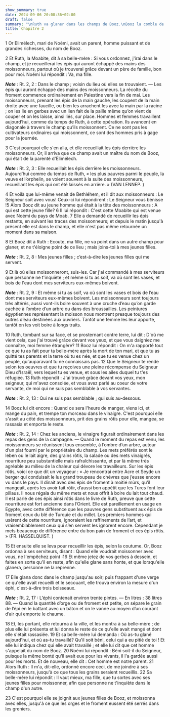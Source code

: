 ```yaml
---
show_summary: true
date: 2024-09-06 20:00:36+02:00
draft: false
summary: "\nRuth va glaner dans les champs de Booz.\nBooz la comble de bont\xE9.\n"
title: Chapitre 2
---
```





1 Or Elimélech, mari de Noémi, avait un parent, homme puissant et de grandes richesses, du nom de Booz.


2 Et Ruth, la Moabite, dit à sa belle-mère : Si vous ordonnez, j'irai dans le champ, et je recueillerai les épis qui auront échappé des mains des moissonneurs, partout où je trouverai grâce devant un père de famille, bon pour moi. Noémi lui répondit : Va, ma fille.

***Note*** :  Rt. 2, 2 : Dans le champ ; voisin du lieu où elles se trouvaient. ― Les épis qui auront échappé des mains des moissonneurs. La récolte du froment commence ordinairement en Palestine vers la fin de mai. Les moissonneurs, prenant les épis de la main gauche, les coupent de la main droite avec une faucille, ou bien les arrachent les avec la main par la racine ; on les lie en gerbes avec un lien fait de la paille même qu’on vient de couper et on les laisse, ainsi liés, sur place. Hommes et femmes travaillent aujourd’hui, comme du temps de Ruth, à cette opération. Ils avancent en diagonale à travers le champ qu’ils moissonnent. Ce ne sont pas les cultivateurs ordinaires qui moissonnent, ce sont des hommes pris à gage pour la journée.


3 C'est pourquoi elle s'en alla, et elle recueillait les épis derrière les moissonneurs. Or, il arriva que ce champ avait un maître du nom de Booz, qui était de la parenté d'Elimélech.

***Note*** :  Rt. 2, 3 : Elle recueillait les épis derrière les moissonneurs. Aujourd’hui comme du temps de Ruth, « les plus pauvres parmi le peuple, la veuve et l’orphelin, se voient souvent à la suite des moissonneurs, recueillant les épis qui ont été laissés en arrière. » (VAN LENNEP. )

4 Et voilà que lui-même venait de Bethléhem, et il dit aux moissonneurs : Le Seigneur soit avec vous! Ceux-ci lui répondirent : Le Seigneur vous bénisse !5 Alors Booz dit au jeune homme qui était à la tête des moissonneurs : A qui est cette jeune fille? 6 Il lui répondit : C'est cette Moabite qui est venue avec Noémi du pays de Moab. 7 Elle a demandé de recueillir les épis restants, en suivant les traces des moissonneurs; et depuis le matin jusqu'à présent elle est dans le champ, et elle n'est pas même retournée un moment dans sa maison.


8 Et Booz dit à Ruth : Ecoute, ma fille, ne va point dans un autre champ pour glaner, et ne t'éloigne point de ce lieu ; mais joins-toi à mes jeunes filles.

***Note*** :  Rt. 2, 8 : Mes jeunes filles ; c’est-à-dire les jeunes filles qui me servent.

9 Et là où elles moissonneront, suis-les. Car j'ai commandé à mes serviteurs que personne ne t'inquiète ; et même si tu as soif, va où sont les vases, et bois de l'eau dont mes serviteurs eux-mêmes boivent.

***Note*** :  Rt. 2, 9 : Et même si tu as soif, va où sont les vases et bois de l’eau dont mes serviteurs eux-mêmes boivent. Les moissonneurs sont toujours très altérés, aussi vont-ils boire souvent à une cruche d’eau qu’on garde cachée à l’ombre d’un arbre ou dans des broussailles. Les peintures égyptiennes représentant la moisson nous montrent presque toujours des outres d’eau destinées aux ouvriers. Tantôt une femme les leur apporte, tantôt on les voit boire à longs traits.

10 Ruth, tombant sur sa face, et se prosternant contre terre, lui dit : D'où me vient cela, que j'ai trouvé grâce devant vos yeux, et que vous daigniez me connaître, moi femme étrangère? 11 Booz lui répondit : On m'a rapporté tout ce que tu as fait pour ta belle-mère après la mort de ton mari, et que tu as quitté tes parents et la terre où tu es née, et que tu es venue chez un peuple, qu'auparavant tu ne connaissais pas. 12 Que le Seigneur te rende selon tes oeuvres et que tu reçoives une pleine récompense du Seigneur Dieu d'Israël, vers lequel tu es venue, et sous les ailes duquel tu t'es réfugiée. 13 Ruth répondit : J'ai trouvé grâce devant vos yeux, mon seigneur, qui m'avez consolée, et vous avez parlé au coeur de votre servante, de moi qui ne suis pas semblable à vos servantes.

***Note*** :  Rt. 2, 13 : Qui ne suis pas semblable ; qui suis au-dessous.


14 Booz lui dit encore : Quand ce sera l'heure de manger, viens ici, et mange du pain, et trempe ton morceau dans le vinaigre. C'est pourquoi elle s'assit au côté des moissonneurs, prit des grains rôtis pour elle, mangea, se rassasia et emporta le reste.

***Note*** :  Rt. 2, 14 : Chez les anciens, le vinaigre figurait ordinairement dans les repas des gens de la campagne. ― Quand le moment du repas est venu, les moissonneurs se réunissent tous ensemble, à l’ombre d’un arbre, autour d’un plat fourni par le propriétaire du champ. Les mets préférés sont le leben ou le lait aigre, des grains rôtis, la salade ou des mets vinaigrés, nourriture peu substantielle mais rafraîchissante, et par là même très agréable au milieu de la chaleur qui dévore les travailleurs. Sur les épis rôtis, voici ce que dit un voyageur : « Je rencontrai entre Acre et Seyde un berger qui conduisait le lus grand troupeau de chèvres que j’eusse encore vu dans le pays. Il dînait avec des épis de froment à moitié mûrs, qu’il mangeait, après les avoir fait rôtir, d’aussi bon appétit que les Turcs font leur pillaus. Il nous régala du même mets et nous offrit à boire du lait tout chaud. Il est parlé de ces épis ainsi rôtis dans le livre de Ruth, preuve que cette nourriture est fort ancienne dans l’Orient.
Elle est pareillement en usage en Egypte, avec cette différence que les pauvres gens substituent aux épis de froment ceux du blé de Turquie et du millet. Les premiers hommes qui usèrent de cette nourriture, ignoraient les raffinements de l’art, et vraisemblablement ceux qui s’en servent les ignorent encore. Cependant je mets beaucoup de différence entre du bon pain de froment et ces épis rôtis. » (FR. HASSELQUIST. )

15 Et ensuite elle se leva pour recueillir les épis, selon la coutume. Or, Booz ordonna à ses serviteurs, disant : Quand elle voudrait moissonner avec vous, ne l'empêchez point :16 Et même jetez de vos gerbes à dessein, et faites en sorte qu'il en reste, afin qu'elle glane sans honte, et que lorsqu'elle glanera, personne ne la reprenne.


17 Elle glana donc dans le champ jusqu'au soir; puis frappant d'une verge ce qu'elle avait recueilli et le secouant, elle trouva environ la mesure d'un éphi, c'est-à-dire trois boisseaux.

***Note*** :  Rt. 2, 17 : L’éphi contenait environ trente pintes. ― En litres : 38 litres 88. ― Quand la quantité d’orge ou de froment est petite, on sépare le grain de l’épi en le battant avec un bâton et on le vanne au moyen d’un courant d’air qui emporte le chaume.

18 Et, les portant, elle retourna à la ville, et les montra à sa belle-mère ; de plus elle lui présenta et lui donna le reste de ce qu'elle avait mangé et dont elle s'était rassasiée. 19 Et sa belle-mère lui demanda : Où as-tu glané aujourd'hui, et où as-tu travaillé? Qu'il soit béni, celui qui a eu pitié de toi ! Et elle lui indiqua chez qui elle avait travaillé ; et elle lui dit que cet homme s'appelait du nom de Booz. 20 Noémi lui répondit : Béni soit-il du Seigneur, puisque la même bonté qu'il avait eue pour les vivants, il l'a gardée aussi pour les morts. Et de nouveau, elle dit : Cet homme est notre parent. 21 Alors Ruth : Il m'a, dit-elle, ordonné encore ceci, de me joindre à ses moissonneurs, jusqu'à ce que tous les grains seraient recueillis. 22 Sa belle-mère lui répondit : Il vaut mieux, ma fille, que tu sortes avec ses jeunes filles pour moissonner, afin que personne ne t'inquiète dans le champ d'un autre.


23 C'est pourquoi elle se joignit aux jeunes filles de Booz, et moissonna avec elles, jusqu'à ce que les orges et le froment eussent été serrés dans les greniers.

